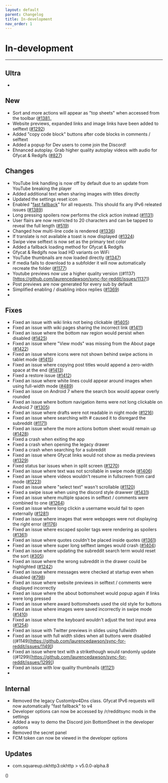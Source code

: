 ```yaml
---
layout: default
parent: Changelog
title: In-development
nav_order: 1
---
```


# In-development

----------

## Ultra
- 

## New
- Sort and more actions will appear as "top sheets" when accessed from the toolbar ([#1381](https://github.com/laurencedawson/sync-for-reddit/issues/1381)_
- Website previews, expanded links and image links have been added to selftext ([#1292](https://github.com/laurencedawson/sync-for-reddit/issues/1292))
- Added "copy code block" buttons after code blocks in comments / selftext
- Added a popup for Dev users to come join the Discord!
- Ehnanced autoplay. Grab higher quality autoplay videos with audio for Gfycat &amp; Redgifs ([#827](https://github.com/laurencedawson/sync-for-reddit/issues/827))

## Changes
- YouTube link handling is now off by default due to an update from YouTube breaking the player
- Added additional text when sharing images with titles directly
- Updated the settings reset icon
- Enabled "[fast fallback](https://old.reddit.com/r/RedditEng/comments/v1upr8/ipv6_support_on_android/)" for all requests. This should fix any IPv6 releated issues ([#1389](https://github.com/laurencedawson/sync-for-reddit/issues/1389))
- Long pressing spoilers now performs the click action instead ([#1131](https://github.com/laurencedawson/sync-for-reddit/issues/1131))
- User flairs are now restricted to 20 characters and can be tapped to reveal the full length ([#519](https://github.com/laurencedawson/sync-for-reddit/issues/519))
- Changed how multi-line code is rendered ([#1336](https://github.com/laurencedawson/sync-for-reddit/issues/1336))
- If translate is not available a toast is now displayed ([#1324](https://github.com/laurencedawson/sync-for-reddit/issues/1324))
- Swipe view selftext is now set as the primary text color
- Added a fallback loading method for Gfycat & Redgifs
- Gfycat & Redgifs now load HD variants on WiFi
- YouTube thumbnails are now loaded directly ([#1347](https://github.com/laurencedawson/sync-for-reddit/issues/1347))
- If media fails to download to a subfolder it will now automatically recreate the folder ([#1177](https://github.com/laurencedawson/sync-for-reddit/issues/1177))
- Youtube previews now use a higher quality version ((#1137)[https://github.com/laurencedawson/sync-for-reddit/issues/1137])
- Post previews are now generated for every sub by default
- Simplified enabling / disabling inbox replies ([#1369](https://github.com/laurencedawson/sync-for-reddit/issues/1369))
- 

## Fixes
- Fixed an issue with wiki links not being clickable ([#1405](https://github.com/laurencedawson/sync-for-reddit/issues/1405))
- Fixed an issue with wiki pages sharing the incorrect link ([#1411](https://github.com/laurencedawson/sync-for-reddit/issues/1411))
- Fixed an issue where the bottom nav region would persist when disabled ([#1425](https://github.com/laurencedawson/sync-for-reddit/issues/1425))
- Fixed an issue where "View mods" was missing from the About page ([#1422](https://github.com/laurencedawson/sync-for-reddit/issues/1422))
- Fixed an issue where icons were not shown behind swipe actions in tablet mode  ([#1415](https://github.com/laurencedawson/sync-for-reddit/issues/1415))
- Fixed an issue where copying post titles would append a zero-width space at the end ([#1413](https://github.com/laurencedawson/sync-for-reddit/issues/1413))
- Fixed a restore issue ([#1412](https://github.com/laurencedawson/sync-for-reddit/issues/1412))
- Fixed an issue where white lines could appear around images when using full-width mode ([#489](https://github.com/laurencedawson/sync-for-reddit/issues/489))
- Fixed an issue on Android 7 where the search box would appear overly rounded
- Fixed an issue where bottom navigation items were not long clickable on Android 7 ([#1305](https://github.com/laurencedawson/sync-for-reddit/issues/1305))
- Fixed an issue where drafts were not readable in night mode ([#1216](https://github.com/laurencedawson/sync-for-reddit/issues/1216))
- Fixed an issue where searching with # caused it to disregard the subreddit ([#1171](https://github.com/laurencedawson/sync-for-reddit/issues/1171))
- Fixed an issue where the more actions bottom sheet would remain up ([#1428](https://github.com/laurencedawson/sync-for-reddit/issues/1428))
- Fixed a crash when exiting the app
- Fixed a crash when opening the legacy drawer
- Fixed a crash when searching for a subreddit
- Fixed an issue where Gfycat links would not show as media previews ([#1329](https://github.com/laurencedawson/sync-for-reddit/issues/1329))
- Fixed status bar issues when in split screen ([#1270](https://github.com/laurencedawson/sync-for-reddit/issues/1270))
- Fixed an issue where text was not scrollable in swipe mode ([#1406](https://github.com/laurencedawson/sync-for-reddit/issues/1406))
- Fixed an issue where videos wouldn't resume in fullscreen from card mode ([#1223](https://github.com/laurencedawson/sync-for-reddit/issues/1223))
- Fixed an issue where "select text" wasn't scrollable ([#1120](https://github.com/laurencedawson/sync-for-reddit/issues/1120))
- Fixed a swipe issue when using the discord style drawwer ([#1431](https://github.com/laurencedawson/sync-for-reddit/issues/1431))
- Fixed an issue where multiple spaces in selftext / comments were combined to one ([#1264](https://github.com/laurencedawson/sync-for-reddit/issues/1264))
- Fixed an issue where long clickin a username would fail to open externally ([#1281](https://github.com/laurencedawson/sync-for-reddit/issues/1281))
- Fixed an issue where images that were webpages were not displaying the right error ([#1176](https://github.com/laurencedawson/sync-for-reddit/issues/1176))
- Fixed an issue where escaped spoiler tags were rendering as spoilers ([#1361](https://github.com/laurencedawson/sync-for-reddit/issues/1361))
- Fixed an issue where quotes couldn't be placed inside quotes ([#1361](https://github.com/laurencedawson/sync-for-reddit/issues/1361))
- Fixed an issue where super long selftext iamges would crash ([#1404](https://github.com/laurencedawson/sync-for-reddit/issues/1404))
- Fixed an issue where updating the subreddit search term would reset the sort ([#305](https://github.com/laurencedawson/sync-for-reddit/issues/305))
- Fixed an issue where the wrong subreddit in the drawer could be highlighted ([#1242](https://github.com/laurencedawson/sync-for-reddit/issues/1242))
- Fixed an issue where messages were checked at startup even when disabled ([#798](https://github.com/laurencedawson/sync-for-reddit/issues/798))
- Fixed an issue where website previews in selftext / comments were displayed incorrectly
- Fixed an issue where the about bottomsheet would popup again if links were long pressed
- Fixed an issue where award bottomsheets used the old style for buttons
- Fixed an issue where images were saved incorrectly in swipe mode ([#1410](https://github.com/laurencedawson/sync-for-reddit/issues/1410))
- Fixed an issue where the keyboard wouldn't adjust the text input area ([#1254](https://github.com/laurencedawson/sync-for-reddit/issues/1254))
- Fixed an issue with Twitter previews in slides using fullwidth
- Fixed an issue with full width slides when all buttons were disabled ((#1149)[https://github.com/laurencedawson/sync-for-reddit/issues/1149])
- Fixed an issue where text with a strikethough would randomly update ((#1299)[https://github.com/laurencedawson/sync-for-reddit/issues/1299])
- Fixed an issue with low quality thumbnails ([#1121](https://github.com/laurencedawson/sync-for-reddit/issues/1121))
- 

## Internal
- Removed the legacy CustomIpv4Dns class. Gfycat IPv6 requests will now automatically "fast fallback" to v4
- Developer options can now be accessed by /r/redditsync mods in the settings
- Added a way to demo the Discord join BottomSheet in the developer options
- Removed the secret panel
- FCM token can now be viewed in the developer options

## Updates 
- com.squareup.okhttp3:okhttp > v5.0.0-alpha.8

([]())